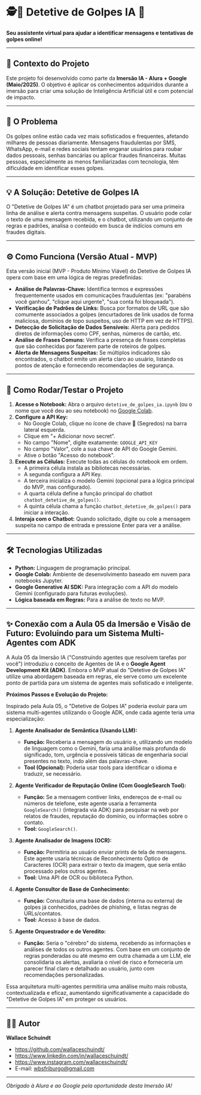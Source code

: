 # 🕵️🤖 Detetive de Golpes IA 🚨

**Seu assistente virtual para ajudar a identificar mensagens e tentativas de golpes online!**

---

## 🌟 Contexto do Projeto
Este projeto foi desenvolvido como parte da **Imersão IA - Alura + Google (Maio/2025)**. O objetivo é aplicar os conhecimentos adquiridos durante a imersão para criar uma solução de Inteligência Artificial útil e com potencial de impacto.

---

## 🎯 O Problema
Os golpes online estão cada vez mais sofisticados e frequentes, afetando milhares de pessoas diariamente. Mensagens fraudulentas por SMS, WhatsApp, e-mail e redes sociais tentam enganar usuários para roubar dados pessoais, senhas bancárias ou aplicar fraudes financeiras. Muitas pessoas, especialmente as menos familiarizadas com tecnologia, têm dificuldade em identificar esses golpes.

---

## 💡 A Solução: Detetive de Golpes IA
O "Detetive de Golpes IA" é um chatbot projetado para ser uma primeira linha de análise e alerta contra mensagens suspeitas. O usuário pode colar o texto de uma mensagem recebida, e o chatbot, utilizando um conjunto de regras e padrões, analisa o conteúdo em busca de indícios comuns em fraudes digitais.

---

## ⚙️ Como Funciona (Versão Atual - MVP)
Esta versão inicial (MVP - Produto Mínimo Viável) do Detetive de Golpes IA opera com base em uma lógica de regras predefinidas:
* **Análise de Palavras-Chave:** Identifica termos e expressões frequentemente usados em comunicações fraudulentas (ex: "parabéns você ganhou", "clique aqui urgente", "sua conta foi bloqueada").
* **Verificação de Padrões de Links:** Busca por formatos de URL que são comumente associados a golpes (encurtadores de link usados de forma maliciosa, domínios de topo suspeitos, uso de HTTP em vez de HTTPS).
* **Detecção de Solicitação de Dados Sensíveis:** Alerta para pedidos diretos de informações como CPF, senhas, números de cartão, etc.
* **Análise de Frases Comuns:** Verifica a presença de frases completas que são conhecidas por fazerem parte de roteiros de golpes.
* **Alerta de Mensagens Suspeitas:** Se múltiplos indicadores são encontrados, o chatbot emite um alerta claro ao usuário, listando os pontos de atenção e fornecendo recomendações de segurança.

---

## 🚀 Como Rodar/Testar o Projeto
1.  **Acesse o Notebook:** Abra o arquivo `detetive_de_golpes_ia.ipynb` (ou o nome que você deu ao seu notebook) no [Google Colab](https://colab.research.google.com/).
2.  **Configure a API Key:**
    * No Google Colab, clique no ícone de chave 🔑 (Segredos) na barra lateral esquerda.
    * Clique em "+ Adicionar novo secret".
    * No campo "Nome", digite exatamente: `GOOGLE_API_KEY`
    * No campo "Valor", cole a sua chave de API do Google Gemini.
    * Ative o botão "Acesso do notebook".
3.  **Execute as Células:** Execute todas as células do notebook em ordem.
    * A primeira célula instala as bibliotecas necessárias.
    * A segunda configura a API Key.
    * A terceira inicializa o modelo Gemini (opcional para a lógica principal do MVP, mas configurado).
    * A quarta célula define a função principal do chatbot `chatbot_detetive_de_golpes()`.
    * A quinta célula chama a função `chatbot_detetive_de_golpes()` para iniciar a interação.
4.  **Interaja com o Chatbot:** Quando solicitado, digite ou cole a mensagem suspeita no campo de entrada e pressione Enter para ver a análise.

---

## 🛠️ Tecnologias Utilizadas
* **Python:** Linguagem de programação principal.
* **Google Colab:** Ambiente de desenvolvimento baseado em nuvem para notebooks Jupyter.
* **Google Generative AI SDK:** Para integração com a API do modelo Gemini (configurado para futuras evoluções).
* **Lógica baseada em Regras:** Para a análise de texto no MVP.

---

## ✨ Conexão com a Aula 05 da Imersão e Visão de Futuro: Evoluindo para um Sistema Multi-Agentes com ADK

A Aula 05 da Imersão IA ("Construindo agentes que resolvem tarefas por você") introduziu o conceito de Agentes de IA e o **Google Agent Development Kit (ADK)**. Embora o MVP atual do "Detetive de Golpes IA" utilize uma abordagem baseada em regras, ele serve como um excelente ponto de partida para um sistema de agentes mais sofisticado e inteligente.

**Próximos Passos e Evolução do Projeto:**

Inspirado pela Aula 05, o "Detetive de Golpes IA" poderia evoluir para um sistema multi-agentes utilizando o Google ADK, onde cada agente teria uma especialização:

1.  **Agente Analisador de Semântica (Usando LLM):**
    * **Função:** Receberia a mensagem do usuário e, utilizando um modelo de linguagem como o Gemini, faria uma análise mais profunda do significado, tom, urgência e possíveis táticas de engenharia social presentes no texto, indo além das palavras-chave.
    * **Tool (Opcional):** Poderia usar tools para identificar o idioma e traduzir, se necessário.

2.  **Agente Verificador de Reputação Online (Com GoogleSearch Tool):**
    * **Função:** Se a mensagem contiver links, endereços de e-mail ou números de telefone, este agente usaria a ferramenta `GoogleSearch()` (integrada via ADK) para pesquisar na web por relatos de fraudes, reputação do domínio, ou informações sobre o contato.
    * **Tool:** `GoogleSearch()`.

3.  **Agente Analisador de Imagens (OCR):**
    * **Função:** Permitiria ao usuário enviar prints de tela de mensagens. Este agente usaria técnicas de Reconhecimento Óptico de Caracteres (OCR) para extrair o texto da imagem, que seria então processado pelos outros agentes.
    * **Tool:** Uma API de OCR ou biblioteca Python.

4.  **Agente Consultor de Base de Conhecimento:**
    * **Função:** Consultaria uma base de dados (interna ou externa) de golpes já conhecidos, padrões de phishing, e listas negras de URLs/contatos.
    * **Tool:** Acesso à base de dados.

5.  **Agente Orquestrador e de Veredito:**
    * **Função:** Seria o "cérebro" do sistema, recebendo as informações e análises de todos os outros agentes. Com base em um conjunto de regras ponderadas ou até mesmo em outra chamada a um LLM, ele consolidaria os alertas, avaliaria o nível de risco e forneceria um parecer final claro e detalhado ao usuário, junto com recomendações personalizadas.

Essa arquitetura multi-agentes permitiria uma análise muito mais robusta, contextualizada e eficaz, aumentando significativamente a capacidade do "Detetive de Golpes IA" em proteger os usuários.

---

## 👨‍💻 Autor
**Wallace Schuindt**
* https://github.com/wallaceschuindt/
* https://www.linkedin.com/in/wallaceschuindt/
* https://www.instagram.com/wallaceschuindt/
* E-mail: wbsfriburgo@gmail.com

---
*Obrigado à Alura e ao Google pela oportunidade desta Imersão IA!*
